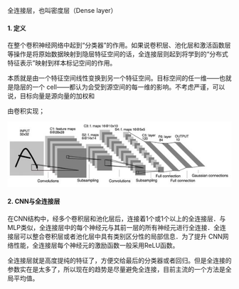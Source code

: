全连接层，也叫密度层（Dense layer）

#### 1. 定义

在整个卷积神经网络中起到“分类器”的作用。如果说卷积层、池化层和激活函数层等操作是将原始数据映射到隐层特征空间的话，全连接层则起到将学到的“分布式特征表示”映射到样本标记空间的作用。

本质就是由一个特征空间线性变换到另一个特征空间。目标空间的任一维——也就是隐层的一个 cell——都认为会受到源空间的每一维的影响。不考虑严谨，可以说，目标向量是源向量的加权和

由卷积实现；

![img](imags/v2-2e9a9de3ce6493bbf9c0a6dead4e3ba8_720w.jpg)

#### 2. CNN与全连接层

在CNN结构中，经多个卷积层和池化层后，连接着1个或1个以上的全连接层．与MLP类似，全连接层中的每个神经元与其前一层的所有神经元进行全连接．全连接层可以整合卷积层或者池化层中具有类别区分性的局部信息．为了提升 CNN网络性能，全连接层每个神经元的激励函数一般采用ReLU函数。

全连接层就是高度提纯的特征了，方便交给最后的分类器或者回归。但是全连接的参数实在是太多了，所以现在的趋势是尽量避免全连接，目前主流的一个方法是全局平均值。